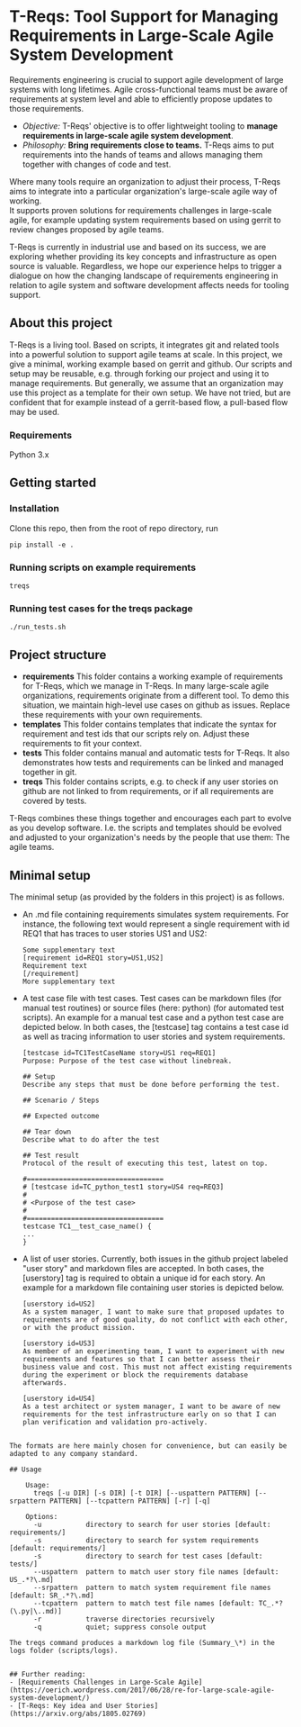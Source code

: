 # T-Reqs: Tool Support for Managing Requirements in Large-Scale Agile System Development

Requirements engineering is crucial to support agile development of large systems with long lifetimes. 
Agile cross-functional teams must be aware of requirements at system level and able to efficiently propose updates to those requirements. 

  - *Objective:* T-Reqs' objective is to offer lightweight tooling to __manage requirements in large-scale agile system development__.
  - *Philosophy:* __Bring requirements close to teams.__ T-Reqs aims to put requirements into the hands of teams and allows managing them together with changes of code and test.


Where many tools require an organization to adjust their process, T-Reqs aims to integrate into a particular organization's large-scale agile way of working.  
It supports proven solutions for requirements challenges in large-scale agile, for example updating system requirements based on using gerrit to review changes proposed by agile teams.

T-Reqs is currently in industrial use and based on its success, we are exploring whether providing its key concepts and infrastructure as open source is valuable. 
Regardless, we hope our experience helps to trigger a dialogue on how the changing landscape of requirements engineering in relation to agile system and software development affects needs for tooling support.

## About this project

T-Reqs is a living tool. Based on scripts, it integrates git and related tools into a powerful solution to support agile teams at scale. 
In this project, we give a minimal, working example based on gerrit and github.
Our scripts and setup may be reusable, e.g. through forking our project and using it to manage requirements. 
But generally, we assume that an organization may use this project as a template for their own setup. 
We have not tried, but are confident that for example instead of a gerrit-based flow, a pull-based flow may be used.
 
### Requirements

  Python 3.x


## Getting started

### Installation

Clone this repo, then from the root of repo directory, run

    pip install -e .

### Running scripts on example requirements

    treqs 


### Running test cases for the treqs package

    ./run_tests.sh

## Project structure

  - __requirements__ This folder contains a working example of requirements for T-Reqs, which we manage in T-Reqs. 
In many large-scale agile organizations, requirements originate from a different tool. 
To demo this situation, we maintain high-level use cases on github as issues. 
Replace these requirements with your own requirements.
  - __templates__ This folder contains templates that indicate the syntax for requirement and test ids that our scripts rely on.
Adjust these requirements to fit your context.
  - __tests__ This folder contains manual and automatic tests for T-Reqs. 
It also demonstrates how tests and requirements can be linked and managed together in git.
  - __treqs__ This folder contains scripts, e.g. to check if any user stories on github are not linked to from requirements, or if all requirements are covered by tests. 

T-Reqs combines these things together and encourages each part to evolve as you develop software. 
I.e. the scripts and templates should be evolved and adjusted to your organization's needs by the people that use them: The agile teams.


## Minimal setup
The minimal setup (as provided by the folders in this project) is as follows.
 
* An .md file containing requirements simulates system requirements. For instance, the following text would represent a single requirement with id REQ1 that has traces to user stories US1 and US2:

	```
	Some supplementary text
	[requirement id=REQ1 story=US1,US2]
	Requirement text
	[/requirement]
	More supplementary text
	```
* A test case file with test cases. Test cases can be markdown files (for manual test routines) or source files (here: python) (for automated test scripts). An example for a manual test case and a python test case are depicted below. In both cases, the [testcase] tag contains a test case id as well as tracing information to user stories and system requirements.

	```
	[testcase id=TC1TestCaseName story=US1 req=REQ1]
	Purpose: Purpose of the test case without linebreak.
	
	## Setup
	Describe any steps that must be done before performing the test.
	
	## Scenario / Steps
	
	## Expected outcome
	
	## Tear down
	Describe what to do after the test
	
	## Test result
	Protocol of the result of executing this test, latest on top.
	```

	```
	#==================================
	# [testcase id=TC_python_test1 story=US4 req=REQ3]
	# 
	# <Purpose of the test case>
	# 
	#==================================
	testcase TC1__test_case_name() {
	...
	}
	```	
* A list of user stories. Currently, both issues in the github project labeled "user story" and markdown files are accepted. In both cases, the [userstory] tag is required to obtain a unique id for each story. An example for a markdown file containing user stories is depicted below.

	```
	[userstory id=US2]
	As a system manager, I want to make sure that proposed updates to requirements are of good quality, do not conflict with each other, or with the product mission. 
	
	[userstory id=US3]
	As member of an experimenting team, I want to experiment with new requirements and features so that I can better assess their business value and cost. This must not affect existing requirements during the experiment or block the requirements database afterwards. 
	
	[userstory id=US4]
	As a test architect or system manager, I want to be aware of new requirements for the test infrastructure early on so that I can plan verification and validation pro-actively. 
```

The formats are here mainly chosen for convenience, but can easily be adapted to any company standard. 

## Usage

    Usage:
      treqs [-u DIR] [-s DIR] [-t DIR] [--uspattern PATTERN] [--srpattern PATTERN] [--tcpattern PATTERN] [-r] [-q]

    Options:
      -u           directory to search for user stories [default: requirements/]
      -s           directory to search for system requirements [default: requirements/]
      -s           directory to search for test cases [default: tests/]
      --uspattern  pattern to match user story file names [default: US_.*?\.md]
      --srpattern  pattern to match system requirement file names [default: SR_.*?\.md]
      --tcpattern  pattern to match test file names [default: TC_.*?(\.py|\..md)]
      -r           traverse directories recursively
      -q           quiet; suppress console output

The treqs command produces a markdown log file (Summary_\*) in the logs folder (scripts/logs). 


## Further reading:
- [Requirements Challenges in Large-Scale Agile](https://oerich.wordpress.com/2017/06/28/re-for-large-scale-agile-system-development/)
- [T-Reqs: Key idea and User Stories](https://arxiv.org/abs/1805.02769)
